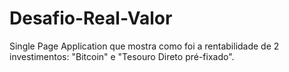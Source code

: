 # Desafio-Real-Valor
Single Page Application que mostra como foi a rentabilidade de 2 investimentos: "Bitcoin" e "Tesouro Direto pré-fixado".
